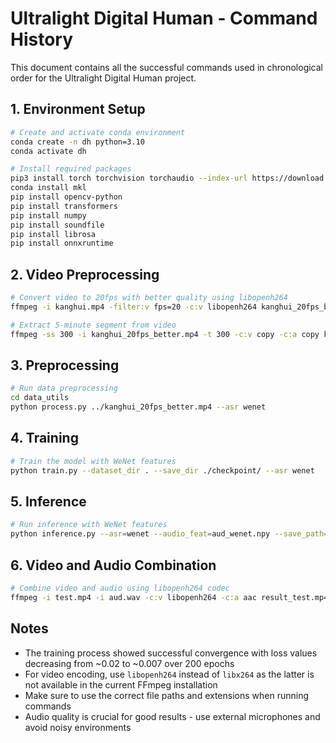 # Ultralight Digital Human - Command History

This document contains all the successful commands used in chronological order for the Ultralight Digital Human project.

## 1. Environment Setup

```bash
# Create and activate conda environment
conda create -n dh python=3.10
conda activate dh

# Install required packages
pip3 install torch torchvision torchaudio --index-url https://download.pytorch.org/whl/cu128
conda install mkl
pip install opencv-python
pip install transformers
pip install numpy
pip install soundfile
pip install librosa
pip install onnxruntime
```

## 2. Video Preprocessing

```bash
# Convert video to 20fps with better quality using libopenh264
ffmpeg -i kanghui.mp4 -filter:v fps=20 -c:v libopenh264 kanghui_20fps_better.mp4

# Extract 5-minute segment from video
ffmpeg -ss 300 -i kanghui_20fps_better.mp4 -t 300 -c:v copy -c:a copy kanghui_5min_segment.mp4
```

## 3. Preprocessing

```bash
# Run data preprocessing
cd data_utils
python process.py ../kanghui_20fps_better.mp4 --asr wenet
```

## 4. Training

```bash
# Train the model with WeNet features
python train.py --dataset_dir . --save_dir ./checkpoint/ --asr wenet
```

## 5. Inference

```bash
# Run inference with WeNet features
python inference.py --asr=wenet --audio_feat=aud_wenet.npy --save_path=test.mp4 --checkpoint=./checkpoint/195.pth --dataset=./
```

## 6. Video and Audio Combination

```bash
# Combine video and audio using libopenh264 codec
ffmpeg -i test.mp4 -i aud.wav -c:v libopenh264 -c:a aac result_test.mp4
```

## Notes
- The training process showed successful convergence with loss values decreasing from ~0.02 to ~0.007 over 200 epochs
- For video encoding, use `libopenh264` instead of `libx264` as the latter is not available in the current FFmpeg installation
- Make sure to use the correct file paths and extensions when running commands
- Audio quality is crucial for good results - use external microphones and avoid noisy environments 